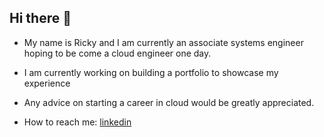 ## Hi there 👋

<!--
**kingricky111/kingricky111** is a ✨ _special_ ✨ repository because its `README.md` (this file) appears on your GitHub profile.

Here are some ideas to get you started:

- 🔭 I’m currently working on ...
- 🌱 I’m currently learning ...
- 👯 I’m looking to collaborate on ...
- 🤔 I’m looking for help with ...
- 💬 Ask me about ...
- 📫 How to reach me: ...
- 😄 Pronouns: ...
- ⚡ Fun fact: ...
-->

- My name is Ricky and I am currently an associate systems engineer hoping to be come a cloud engineer one day.

- I am currently working on building a portfolio to showcase my experience

- Any advice on starting a career in cloud would be greatly appreciated. 

- How to reach me: [linkedin](https://www.linkedin.com/in/rickyvaughniii/)